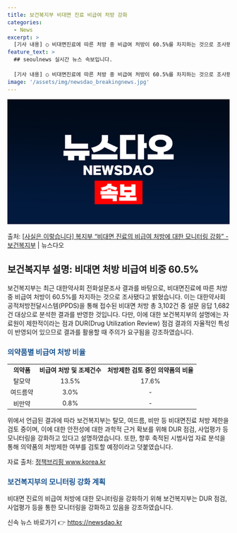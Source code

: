 ```yaml
---
title: 보건복지부 비대면 진료 비급여 처방 강화
categories:
  - News
excerpt: >
  [기사 내용] ○ 비대면진료에 따른 처방 중 비급여 처방이 60.5%를 차지하는 것으로 조사됐다고 보도함 […
feature_text: >
  ## seoulnews 실시간 뉴스 속보입니다.

  [기사 내용] ○ 비대면진료에 따른 처방 중 비급여 처방이 60.5%를 차지하는 것으로 조사됐다고 보도함 […
image: '/assets/img/newsdao_breakingnews.jpg'
---
```


![뉴스다오 속보](/assets/img/newsdao_breakingnews.jpg)

<p>출처: <a href="https://newsdao.kr/3398" rel="dofollow">[사실은 이렇습니다] 복지부 “비대면 진료의 비급여 처방에 대한 모니터링 강화” - 보건복지부</a> | 뉴스다오</p>

<h2 data-ke-size="size26">보건복지부 설명: 비대면 처방 비급여 비중 60.5%</h2>
<p data-ke-size="size16">보건복지부는 최근 대한약사회 전화설문조사 결과를 바탕으로, 비대면진료에 따른 처방 중 비급여 처방이 60.5%를 차지하는 것으로 조사됐다고 밝혔습니다. 이는 대한약사회 공적처방전달시스템(PPDS)을 통해 접수된 비대면 처방 총 3,102건 중 설문 응답 1,682건 대상으로 분석한 결과를 반영한 것입니다. 다만, 이에 대한 보건복지부의 설명에는 자료원이 제한적이라는 점과 DUR(Drug Utilization Review) 점검 결과의 자율적인 특성이 반영되어 있으므로 결과를 활용할 때 주의가 요구됨을 강조하였습니다.</p>
<h3><b><span style="color: #1a5490;">의약품별 비급여 처방 비율</span></b></h3>
<table>
	<tr>
		<td style="text-align: center; height: 17px;"><b>의약품</b></td>
		<td style="text-align: center; height: 17px;"><b>비급여 처방 및 조제건수</b></td>
		<td style="text-align: center; height: 17px;"><b>처방제한 검토 중인 의약품의 비율</b></td>
	</tr>
	<tr>
		<td style="text-align: center; height: 17px;">탈모약</td>
		<td style="text-align: center; height: 17px;">13.5%</td>
		<td style="text-align: center; height: 17px;">17.6%</td>
	</tr>
	<tr>
		<td style="text-align: center; height: 17px;">여드름약</td>
		<td style="text-align: center; height: 17px;">3.0%</td>
		<td style="text-align: center; height: 17px;">-</td>
	</tr>
	<tr>
		<td style="text-align: center; height: 17px;">비만약</td>
		<td style="text-align: center; height: 17px;">0.8%</td>
		<td style="text-align: center; height: 17px;">-</td>
	</tr>
</table>
<p data-ke-size="size16">위에서 언급된 결과에 따라 보건복지부는 탈모, 여드름, 비만 등 비대면진료 처방 제한을 검토 중이며, 이에 대한 안전성에 대한 과학적 근거 확보를 위해 DUR 점검, 사업평가 등 모니터링을 강화하고 있다고 설명하였습니다. 또한, 향후 축적된 시범사업 자료 분석을 통해 의약품의 처방제한 여부를 검토할 예정이라고 덧붙였습니다.</p>
<p data-ke-size="size16">자료 출처: <a href="https://newsdao.kr/3398">정책브리핑 www.korea.kr</a></p>
<h3><b><span style="color: #1a5490;">보건복지부의 모니터링 강화 계획</span></b></h3>
<p data-ke-size="size16">비대면 진료의 비급여 처방에 대한 모니터링을 강화하기 위해 보건복지부는 DUR 점검, 사업평가 등을 통한 모니터링을 강화하고 있음을 강조하였습니다.</p> 

신속 뉴스 바로가기 👉 <a href="https://newsdao.kr" rel="dofollow">https://newsdao.kr</a>



